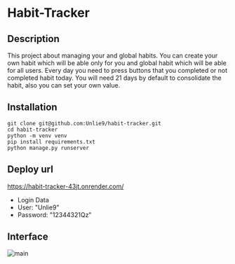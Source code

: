 # Habit-Tracker

## Description
This project about managing your and global habits.
You can create your own habit which will be able only for you and global habit which will be able for all users.
Every day you need to press buttons that you completed or not completed habit today.
You will need 21 days by default to consolidate the habit, also you can set your own value.

## Installation
```
git clone git@github.com:Unlie9/habit-tracker.git
cd habit-tracker
python -m venv venv
pip install requirements.txt
python manage.py runserver
```

## Deploy url
https://habit-tracker-43jt.onrender.com/

- Login Data
- User: "Unlie9"
- Password: "12344321Qz"

## Interface
![main](https://github.com/user-attachments/assets/e694ade5-2dc3-4612-8940-f2b1fa80705e)

